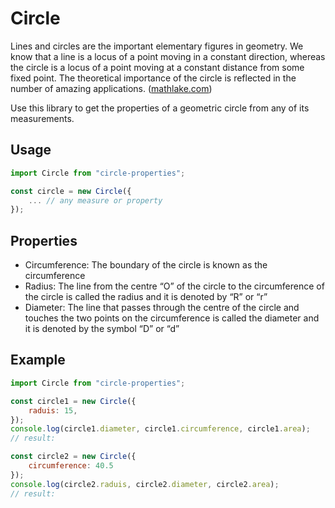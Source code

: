 # Circle

Lines and circles are the important elementary figures in geometry. We know that a line is a locus of a point moving in a constant direction, whereas the circle is a locus of a point moving at a constant distance from some fixed point. The theoretical importance of the circle is reflected in the number of amazing applications. ([mathlake.com](http://mathlake.com/Properties-of-Circle))

Use this library to get the properties of a geometric circle from any of its measurements.

## Usage

```javascript
import Circle from "circle-properties";

const circle = new Circle({
    ... // any measure or property
});
```

## Properties

* Circumference: The boundary of the circle is known as the circumference
* Radius: The line from the centre “O” of the circle to the circumference of the circle is called the radius and it is denoted by “R” or “r”
* Diameter: The line that passes through the centre of the circle and touches the two points on the circumference is called the diameter and it is denoted by the symbol “D” or “d”


## Example

```javascript
import Circle from "circle-properties";

const circle1 = new Circle({
    raduis: 15,
});
console.log(circle1.diameter, circle1.circumference, circle1.area);
// result: 

const circle2 = new Circle({
    circumference: 40.5
});
console.log(circle2.raduis, circle2.diameter, circle2.area);
// result: 
```